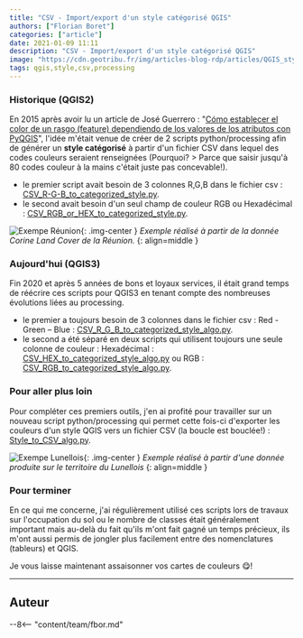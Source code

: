 ```yaml
---
title: "CSV - Import/export d'un style catégorisé QGIS"
authors: ["Florian Boret"]
categories: ["article"]
date: 2021-01-09 11:11
description: "CSV - Import/export d'un style catégorisé QGIS"
image: "https://cdn.geotribu.fr/img/articles-blog-rdp/articles/QGIS_style_CSV.gif"
tags: qgis,style,csv,processing
---
```


### Historique (QGIS2)

En 2015 après avoir lu un article de José Guerrero :  "[Cómo establecer el color de un rasgo (feature) dependiendo de los valores de los atributos con PyQGIS](https://joseguerreroa.wordpress.com/2015/02/22/como-establecer-el-color-de-un-rasgo-feature-dependiendo-de-los-valores-de-los-atributos-con-pyqgis/)",  l'idée m'était venue de créer de 2 scripts python/processing afin de générer un **style catégorisé** à partir d'un fichier CSV dans lequel des codes couleurs seraient renseignées (Pourquoi? > Parce que saisir jusqu'à 80 codes couleur à la mains c'était juste pas concevable!).

* le premier script avait besoin de 3 colonnes R,G,B dans le fichier csv : [CSV_R-G-B_to_categorized_style.py](https://github.com/igeofr/qgis2/blob/master/scripts/CSV_R-G-B_to_categorized_style.py).
* le second avait besoin d'un seul champ de couleur RGB ou Hexadécimal : [CSV_RGB_or_HEX_to_categorized_style.py](https://github.com/igeofr/qgis2/blob/master/scripts/CSV_RGB_or_HEX_to_categorized_style.py).

![Exempe Réunion](https://cdn.geotribu.fr/img/articles-blog-rdp/articles/CSV_QGIS_style.gif "Exemple réalisé à partir de la donnée Corine Land Cover de la Réunion."){: .img-center } *Exemple réalisé à partir de la donnée Corine Land Cover de la Réunion.* {: align=middle }

### Aujourd'hui (QGIS3)

Fin 2020 et après 5 années de bons et loyaux services, il était grand temps de réécrire ces scripts pour QGIS3 en tenant compte des nombreuses évolutions liées au processing.

* le premier a toujours besoin de 3 colonnes dans le fichier csv : Red - Green – Blue : [CSV_R_G_B_to_categorized_style_algo.py](https://github.com/igeofr/qgis3/blob/master/scripts/style/CSV_R_G_B_to_categorized_style_algo.py).
* le second a été séparé en deux scripts qui utilisent toujours une seule colonne de couleur : Hexadécimal : [CSV_HEX_to_categorized_style_algo.py](https://github.com/igeofr/qgis3/blob/master/scripts/style/CSV_HEX_to_categorized_style_algo.py) ou RGB : [CSV_RGB_to_categorized_style_algo.py](https://github.com/igeofr/qgis3/blob/master/scripts/style/CSV_RGB_to_categorized_style_algo.py).

### Pour aller plus loin

Pour compléter ces premiers outils, j'en ai profité pour travailler sur un nouveau script python/processing qui permet cette fois-ci d'exporter les couleurs d'un style QGIS vers un fichier CSV (la boucle est bouclée!) : [Style_to_CSV_algo.py](https://github.com/igeofr/qgis3/blob/master/scripts/style/Style_to_CSV_algo.py).

![Exempe Lunellois](https://cdn.geotribu.fr/img/articles-blog-rdp/articles/QGIS_style_CSV.gif "Exemple réalisé à partir d'une donnée produite sur le territoire du Lunellois."){: .img-center } *Exemple réalisé à partir d'une donnée produite sur le territoire du Lunellois* {: align=middle }

### Pour terminer

En ce qui me concerne, j'ai régulièrement utilisé ces scripts lors de travaux sur l'occupation du sol ou le nombre de classes était généralement important mais au-delà du fait qu'ils m'ont fait gagné un temps précieux, ils m'ont aussi permis de jongler plus facilement entre des nomenclatures (tableurs) et QGIS.

Je vous laisse maintenant assaisonner vos cartes de couleurs :yum:!

----

## Auteur

--8<-- "content/team/fbor.md"
